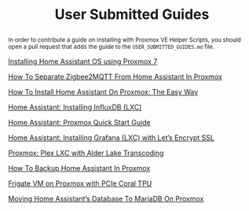 <h1><p align="center"> User Submitted Guides </a></p></h1>

<sub> In order to contribute a guide on installing with Proxmox VE Helper Scripts, you should open a pull request that adds the guide to the `USER_SUBMITTED_GUIDES.md` file. </sub>

[Installing Home Assistant OS using Proxmox 7](https://community.home-assistant.io/t/installing-home-assistant-os-using-proxmox-7/201835)

[How To Separate Zigbee2MQTT From Home Assistant In Proxmox](https://smarthomescene.com/guides/how-to-separate-zigbee2mqtt-from-home-assistant-in-proxmox/)

[How To Install Home Assistant On Proxmox: The Easy Way](https://smarthomescene.com/guides/how-to-install-home-assistant-on-proxmox-the-easy-way/)

[Home Assistant: Installing InfluxDB (LXC)](https://www.derekseaman.com/2023/04/home-assistant-installing-influxdb-lxc.html)

[Home Assistant: Proxmox Quick Start Guide](https://www.derekseaman.com/2023/04/installing-home-assistant-on-proxmox-quick-start-guide.html)

[Home Assistant: Installing Grafana (LXC) with Let’s Encrypt SSL](https://www.derekseaman.com/2023/04/home-assistant-installing-grafana-lxc.html)

[Proxmox: Plex LXC with Alder Lake Transcoding](https://www.derekseaman.com/2023/04/proxmox-plex-lxc-with-alder-lake-transcoding.html)

[How To Backup Home Assistant In Proxmox](https://smarthomescene.com/guides/how-to-backup-home-assistant-in-proxmox/)

[Frigate VM on Proxmox with PCIe Coral TPU](https://www.derekseaman.com/2023/06/home-assistant-frigate-vm-on-proxmox-with-pcie-coral-tpu.html)

[Moving Home Assistant’s Database To MariaDB On Proxmox](https://smarthomescene.com/guides/moving-home-assistants-database-to-mariadb-on-proxmox/)
